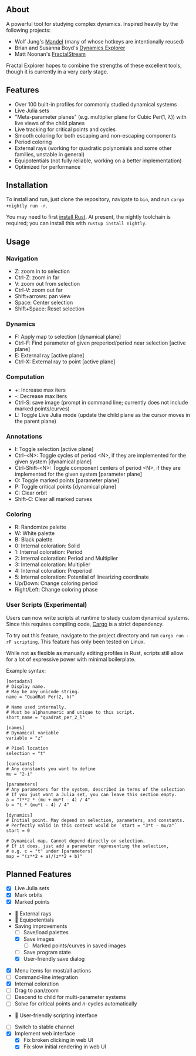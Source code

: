 ## About

A powerful tool for studying complex dynamics. Inspired heavily by the following projects:

- Wolf Jung's [Mandel](https://mndynamics.com/indexp.html) (many of whose hotkeys are intentionally reused)
- Brian and Susanna Boyd's [Dynamics Explorer](https://sourceforge.net/projects/detool/)
- Matt Noonan's [FractalStream](https://pi.math.cornell.edu/~noonan/fstream.html)

Fractal Explorer hopes to combine the strengths of these excellent tools, though it is currently in a very early stage.

## Features

- Over 100 built-in profiles for commonly studied dynamical systems
- Live Julia sets
- "Meta-parameter planes" (e.g. multiplier plane for Cubic Per(1, λ)) with live views of the child planes
- Live tracking for critical points and cycles
- Smooth coloring for both escaping and non-escaping components
- Period coloring
- External rays (working for quadratic polynomials and some other families, unstable in general)
- Equipotentials (not fully reliable, working on a better implementation)
- Optimized for performance

## Installation

To install and run, just clone the repository, navigate to `bin`, and run `cargo +nightly run -r`.

You may need to first [install Rust](https://rustup.rs/). At present, the nightly toolchain is required; you can install this with `rustup install nightly`.

## Usage

### Navigation

- Z: zoom in to selection
- Ctrl-Z: zoom in far
- V: zoom out from selection
- Ctrl-V: zoom out far
- Shift+arrows: pan view
- Space: Center selection
- Shift+Space: Reset selection

### Dynamics

- F: Apply map to selection [dynamical plane]
- Ctrl-F: Find parameter of given preperiod/period near selection [active plane]
- E: External ray [active plane]
- Ctrl-X: External ray to point [active plane]

### Computation

- +: Increase max iters
- -: Decrease max iters
- Ctrl-S: save image (prompt in command line; currently does not include marked points/curves)
- L: Toggle Live Julia mode (update the child plane as the cursor moves in the parent plane)

### Annotations

- I: Toggle selection [active plane]
- Ctrl-\<N\>: Toggle cycles of period \<N\>, if they are implemented for the given system [dynamical plane]
- Ctrl-Shift-\<N\>: Toggle component centers of period \<N\>, if they are implemented for the given system [parameter plane]
- O: Toggle marked points [parameter plane]
- P: Toggle critical points [dynamical plane]
- C: Clear orbit
- Shift-C: Clear all marked curves

### Coloring

- R: Randomize palette
- W: White palette
- B: Black palette
- 0: Internal coloration: Solid
- 1: Internal coloration: Period
- 2: Internal coloration: Period and Multiplier
- 3: Internal coloration: Multiplier
- 4: Internal coloration: Preperiod
- 5: Internal coloration: Potential of linearizing coordinate
- Up/Down: Change coloring period
- Right/Left: Change coloring phase

### User Scripts (Experimental)

Users can now write scripts at runtime to study custom dynamical systems.
Since this requires compiling code, [Cargo](https://rustup.rs/) is a strict dependency.

To try out this feature, navigate to the project directory and run `cargo run -rF scripting`.
This feature has only been tested on Linux.

While not as flexible as manually editing profiles in Rust, scripts still allow
for a lot of expressive power with minimal boilerplate.

Example syntax:

    [metadata]
    # Display name.
    # May be any unicode string.
    name = "QuadRat Per(2, λ)"

    # Name used internally.
    # Must be alphanumeric and unique to this script.
    short_name = "quadrat_per_2_l"

    [names]
    # Dynamical variable
    variable = "z"

    # Pixel location
    selection = "t"

    [constants]
    # Any constants you want to define
    mu = "2-i"

    [parameters]
    # Any parameters for the system, described in terms of the selection
    # If you just want a Julia set, you can leave this section empty.
    a = "t**2 * (mu + mu*t - 4) / 4"
    b = "t * (mu*t - 4) / 4"

    [dynamics]
    # Initial point. May depend on selection, parameters, and constants.
    # Perfectly valid in this context would be `start = "3*t - mu/a"`
    start = 0

    # Dynamical map. Cannot depend directly on selection.
    # If it does, just add a parameter representing the selection,
    # e.g. c = "t" under [parameters]
    map = "(z**2 + a)/(z**2 + b)"

## Planned Features

- [x] Live Julia sets
- [x] Mark orbits
- [x] Marked points
- :construction: External rays
- :construction: Equipotentials
- Saving improvements
  - [ ] Save/load palettes
  - [x] Save images
    - [ ] Marked points/curves in saved images
  - [ ] Save program state
  - [x] User-friendly save dialog
- [x] Menu items for most/all actions
- [ ] Command-line integration
- [x] Internal coloration
- [ ] Drag to pan/zoom
- [ ] Descend to child for multi-parameter systems
- [ ] Solve for critical points and $n$-cycles automatically
- :construction: User-friendly scripting interface
- [ ] Switch to stable channel
- [x] Implement web interface
  - [x] Fix broken clicking in web UI
  - [x] Fix slow initial rendering in web UI
